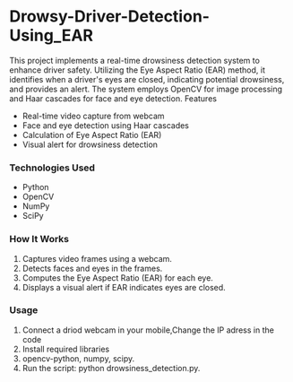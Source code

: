 # Drowsy-Driver-Detection-Using_EAR
This project implements a real-time drowsiness detection system to enhance driver safety. Utilizing the Eye Aspect Ratio (EAR) method, it identifies when a driver's eyes are closed, indicating potential drowsiness, and provides an alert. The system employs OpenCV for image processing and Haar cascades for face and eye detection.
Features
- Real-time video capture from webcam
- Face and eye detection using Haar cascades
- Calculation of Eye Aspect Ratio (EAR)
- Visual alert for drowsiness detection

### Technologies Used
- Python
- OpenCV
- NumPy
- SciPy

### How It Works
1. Captures video frames using a webcam.
2. Detects faces and eyes in the frames.
3. Computes the Eye Aspect Ratio (EAR) for each eye.
4. Displays a visual alert if EAR indicates eyes are closed.

### Usage
1. Connect a driod webcam in your mobile,Change the IP adress in the code
2. Install required libraries
3.  opencv-python, numpy, scipy.
4. Run the script: python drowsiness_detection.py.
